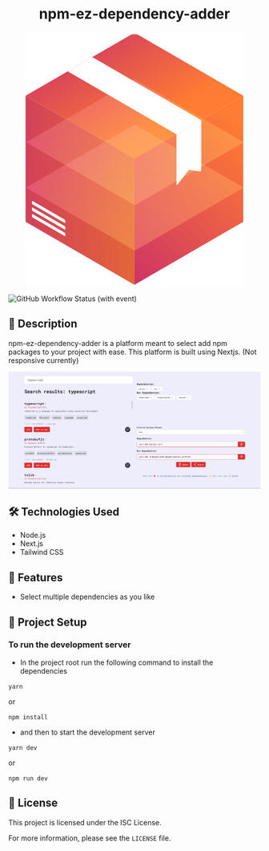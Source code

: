 <h1 align="center"> npm-ez-dependency-adder </h1>

<p align="center">
    <img src="./public/logo.svg" />
</p>

![GitHub Workflow Status (with event)](https://img.shields.io/github/actions/workflow/status/chirag3003/npm-ez-dependency-adder/lint.yaml?style=for-the-badge&logo=github&logoColor=blue)


## 📝 Description

npm-ez-dependency-adder is a platform meant to select add npm packages to your project with ease. This platform is built using Nextjs. (Not responsive currently)


![Screenshot](./public/screenshot.png)

## 🛠️ Technologies Used

-   Node.js
-   Next.js
-   Tailwind CSS

## 🚀 Features

-   Select multiple dependencies as you like

## 🎁 Project Setup

### To run the development server

-   In the project root run the following command to install the dependencies

```
yarn
```

or

```
npm install
```

-   and then to start the development server

```
yarn dev
```

or

```
npm run dev
```

## 📝 License

This project is licensed under the ISC License.

For more information, please see the `LICENSE` file.

